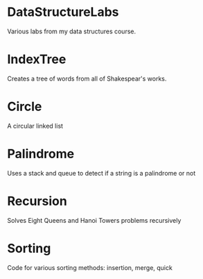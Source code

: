 # DataStructureLabs
Various labs from my data structures course.

# IndexTree
Creates a tree of words from all of Shakespear's works. 

# Circle
A circular linked list

# Palindrome
Uses a stack and queue to detect if a string is a palindrome or not

# Recursion
Solves Eight Queens and Hanoi Towers problems recursively

# Sorting
Code for various sorting methods: insertion, merge, quick
